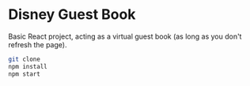 # Disney Guest Book
Basic React project, acting as a virtual guest book (as long as you don't refresh the page).
```sh
git clone
npm install
npm start
```
